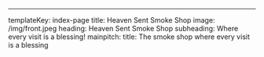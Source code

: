 ---
templateKey: index-page
title: Heaven Sent Smoke Shop
image: /img/front.jpeg
heading: Heaven Sent Smoke Shop
subheading: Where every visit is a blessing!
mainpitch:
  title: The smoke shop where every visit is a blessing
   
